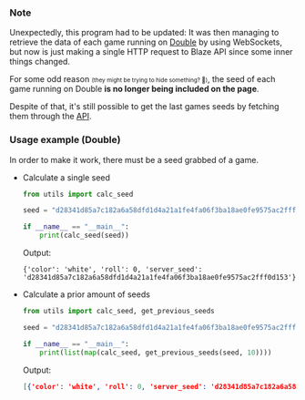 ### **Note**
Unexpectedly, this program had to be updated: It was then managing to retrieve the data of each game running on [Double](https://blaze.com/pt/games/double]) by using WebSockets, but now is just making a single HTTP request to Blaze API since some inner things changed.

For some odd reason <font size=1>(they might be trying to hide something? 🤔)</font>, the seed of each game running on Double **is no longer being included on the page**.

Despite of that, it's still possible to get the last games seeds by fetching them through the [API](https://blaze.com/api/roulette_games/recent).

### **Usage example (Double)**
In order to make it work, there must be a seed grabbed of a game.
* Calculate a single seed
    ```python
    from utils import calc_seed

    seed = "d28341d85a7c182a6a58dfd1d4a21a1fe4fa06f3ba18ae0fe9575ac2fff0d153"

    if __name__ == "__main__":
        print(calc_seed(seed))
    ```

    Output:
    ```JS
    {'color': 'white', 'roll': 0, 'server_seed': 'd28341d85a7c182a6a58dfd1d4a21a1fe4fa06f3ba18ae0fe9575ac2fff0d153'}
    ```

* Calculate a prior amount of seeds
    ```python
    from utils import calc_seed, get_previous_seeds

    seed = "d28341d85a7c182a6a58dfd1d4a21a1fe4fa06f3ba18ae0fe9575ac2fff0d153"

    if __name__ == "__main__":
        print(list(map(calc_seed, get_previous_seeds(seed, 10))))
    ```

    Output:
    ```json
    [{'color': 'white', 'roll': 0, 'server_seed': 'd28341d85a7c182a6a58dfd1d4a21a1fe4fa06f3ba18ae0fe9575ac2fff0d153'}, {'color': 'red', 'roll': 4, 'server_seed': '0fd4e2ed5b0c472547024feccded18e75eafce1769830c4b8cbae1e9ff49bd39'}, {'color': 'black', 'roll': 8, 'server_seed': 'f19b0de8d6f870bf34a3e96691aee9a9234744b44d071fd1663a0ee984d3c221'}, {'color': 'black', 'roll': 10, 'server_seed': '4f8b5b62a975331c8c42f88c3f462aa34606c85c3837229a597350f6d4066b73'}, {'color': 'red', 'roll': 1, 'server_seed': 'b0f9a5935760671035f5340939137aa550836a6421860aabd9e55d2b5a110235'}, {'color': 'red', 'roll': 7, 'server_seed': '9d4e2b55087b1ec4f555a1824bf85b98c6ab4c246f8233e826cfddc9e21e4703'}, {'color': 'red', 'roll': 3, 'server_seed': '8a0609f36e8771f7f0d10951d8808ab6f4d83896f360d5427a734604c8e74406'}, {'color': 'black', 'roll': 13, 'server_seed': 'fd65bd9d22861f08ee8603114e683e1251b278a2c69d8c67b88ca4feefe24450'}, {'color': 'white', 'roll': 0, 'server_seed': '78b3e25fd4bf658279b635d535075579e0f015b97dbc20a80dd6f2259c42523f'}, {'color': 'black', 'roll': 13, 'server_seed': '450e1d2443fccda94449d211722dbfb12e7c69e4c1a0eb373c8eb005c4bd7cca'}, {'color': 'black', 'roll': 8, 'server_seed': '2d278ba09ea882b859e5bb94e63f3ae21f731d1f5a8769967b797c5cabc356e9'}]
    ```